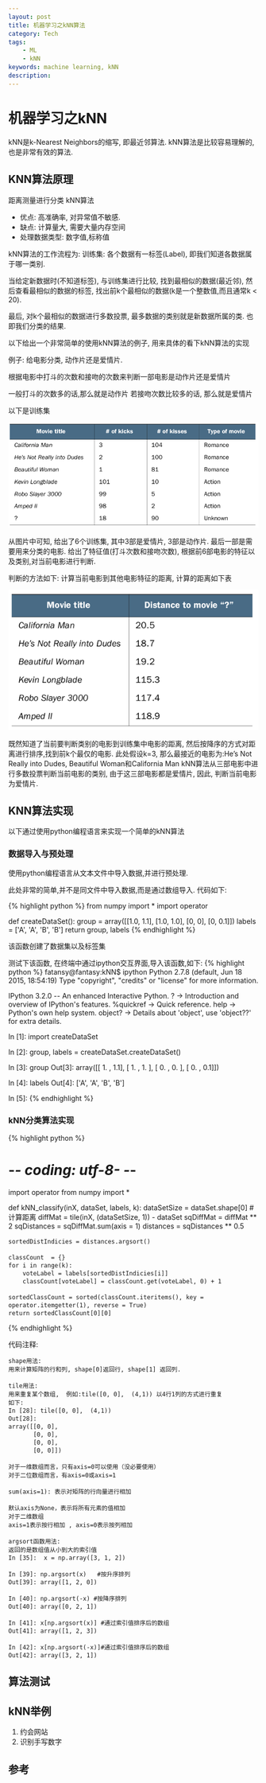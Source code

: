 ```yaml
---
layout: post
title: 机器学习之kNN算法 
category: Tech 
tags: 
    - ML
    - kNN
keywords: machine learning, kNN
description:
---
```


# 机器学习之kNN
kNN是k-Nearest Neighbors的缩写, 即最近邻算法. kNN算法是比较容易理解的,也是非常有效的算法.

## KNN算法原理
距离测量进行分类
kNN算法
* 优点: 高准确率, 对异常值不敏感.
* 缺点: 计算量大, 需要大量内存空间
* 处理数据类型: 数字值,标称值

kNN算法的工作流程为:
训练集: 各个数据有一标签(Label), 即我们知道各数据属于哪一类别.

当给定新数据时(不知道标签), 与训练集进行比较, 找到最相似的数据(最近邻), 然后查看最相似的数据的标签, 找出前k个最相似的数据(k是一个整数值,而且通常k < 20).

最后, 对k个最相似的数据进行多数投票,  最多数据的类别就是新数据所属的类. 也即我们分类的结果.

以下给出一个非常简单的使用kNN算法的例子, 用来具体的看下kNN算法的实现

例子:  给电影分类, 动作片还是爱情片.

根据电影中打斗的次数和接吻的次数来判断一部电影是动作片还是爱情片

一般打斗的次数多的话,那么就是动作片
若接吻次数比较多的话, 那么就是爱情片

以下是训练集

![movie_classify](/public/img/movie_classify.png)

从图片中可知, 给出了6个训练集, 其中3部是爱情片, 3部是动作片. 最后一部是需要用来分类的电影.
给出了特征值(打斗次数和接吻次数), 根据前6部电影的特征以及类别,对当前电影进行判断.

判断的方法如下:
计算当前电影到其他电影特征的距离, 计算的距离如下表

![movie_distance](/public/img/movie_distance.png)

既然知道了当前要判断类别的电影到训练集中电影的距离, 然后按降序的方式对距离进行排序,找到前k个最仅的电影. 
此处假设k=3, 那么最接近的电影为:He’s Not Really into Dudes, Beautiful Woman和California Man
kNN算法从三部电影中进行多数投票判断当前电影的类别,  由于这三部电影都是爱情片, 因此, 判断当前电影为爱情片.

## KNN算法实现
以下通过使用python编程语言来实现一个简单的kNN算法

### 数据导入与预处理
使用python编程语言从文本文件中导入数据,并进行预处理.

此处非常的简单,并不是同文件中导入数据,而是通过数组导入. 代码如下:

{% highlight python %}
from numpy import *
import operator

def createDataSet():
    group  = array([[1.0, 1.1], [1.0, 1.0], [0, 0], [0, 0.1]])
    labels = ['A', 'A', 'B', 'B'] 
    return group, labels
{% endhighlight %}

该函数创建了数据集以及标签集

测试下该函数, 在终端中通过ipython交互界面,导入该函数,如下:
{% highlight python %}
fatansy@fantasy:kNN$ ipython
Python 2.7.8 (default, Jun 18 2015, 18:54:19) 
Type "copyright", "credits" or "license" for more information.

IPython 3.2.0 -- An enhanced Interactive Python.
?         -> Introduction and overview of IPython's features.
%quickref -> Quick reference.
help      -> Python's own help system.
object?   -> Details about 'object', use 'object??' for extra details.

In [1]: import createDataSet

In [2]: group, labels = createDataSet.createDataSet()

In [3]: group
Out[3]: 
array([[ 1. ,  1.1],
       [ 1. ,  1. ],
       [ 0. ,  0. ],
       [ 0. ,  0.1]])

In [4]: labels
Out[4]: ['A', 'A', 'B', 'B']

In [5]: 
{% endhighlight %}

### kNN分类算法实现

{% highlight python %}
# -*- coding: utf-8- -*-
import operator
from numpy import *

def kNN_classify(inX, dataSet, labels, k):
    dataSetSize = dataSet.shape[0]
    # 计算距离
    diffMat     = tile(inX, (dataSetSize, 1)) - dataSet
    sqDiffMat   = diffMat ** 2
    sqDistances = sqDiffMat.sum(axis = 1)
    distances   = sqDistances ** 0.5

    sortedDistIndicies = distances.argsort()
    
    classCount  = {}
    for i in range(k):
        voteLabel = labels[sortedDistIndicies[i]]
        classCount[voteLabel] = classCount.get(voteLabel, 0) + 1

    sortedClassCount = sorted(classCount.iteritems(), key = operator.itemgetter(1), reverse = True)
    return sortedClassCount[0][0]
{% endhighlight %}

代码注释:

```
shape用法:
用来计算矩阵的行和列, shape[0]返回行, shape[1] 返回列.

tile用法:
用来重复某个数组,  例如:tile([0, 0],  (4,1)) 以4行1列的方式进行重复
如下:
In [28]: tile([0, 0],  (4,1))
Out[28]: 
array([[0, 0],
       [0, 0],
       [0, 0],
       [0, 0]])

对于一维数组而言，只有axis=0可以使用（没必要使用）
对于二位数组而言，有axis=0或axis=1

sum(axis=1): 表示对矩阵的行向量进行相加

默认axis为None，表示将所有元素的值相加
对于二维数组
axis=1表示按行相加 , axis=0表示按列相加

argsort函数用法:
返回的是数组值从小到大的索引值
In [35]:  x = np.array([3, 1, 2])

In [39]: np.argsort(x)   #按升序排列
Out[39]: array([1, 2, 0])

In [40]: np.argsort(-x) #按降序排列
Out[40]: array([0, 2, 1])

In [41]: x[np.argsort(x)] #通过索引值排序后的数组
Out[41]: array([1, 2, 3])

In [42]: x[np.argsort(-x)]#通过索引值排序后的数组
Out[42]: array([3, 2, 1])

```

## 算法测试

## kNN举例
1. 约会网站
2. 识别手写数字

## 参考


